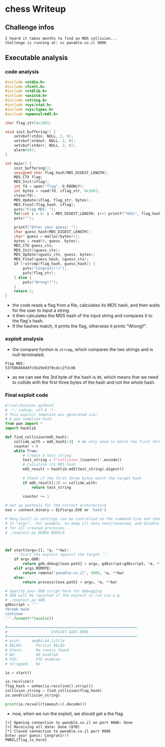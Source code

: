 # chess Writeup

## Challenge infos

```text
I heard it takes months to find an MD5 collision...
Challenge is running at: nc pwnable.co.il 9006
```

## Executable analysis
### code analysis
```c
#include <stdio.h>
#include <fcntl.h>
#include <stdlib.h>
#include <unistd.h>
#include <string.h>
#include <sys/stat.h>
#include <sys/types.h>
#include <openssl/md5.h>

char flag_str[0x100];

void init_buffering() {
    setvbuf(stdin, NULL, 2, 0);
    setvbuf(stdout, NULL, 2, 0);
    setvbuf(stderr, NULL, 2, 0);
    alarm(60);
}

int main() {
    init_buffering();
    unsigned char flag_hash[MD5_DIGEST_LENGTH];
    MD5_CTX flag;
    MD5_Init(&flag);
    int fd = open("flag", O_RDONLY);
    int bytes = read(fd, &flag_str, 0x100);
    close(fd);
    MD5_Update(&flag, flag_str, bytes);
    MD5_Final(flag_hash, &flag);
    puts("Flag MD5: ");
    for(int i = 0; i < MD5_DIGEST_LENGTH; i++) printf("%02x", flag_hash[i]);
    puts("");

    printf("Enter your guess: ");
    char guess_hash[MD5_DIGEST_LENGTH];
    char* guess = malloc(bytes+1);
    bytes = read(0, guess, bytes);
    MD5_CTX guess_ctx;
    MD5_Init(&guess_ctx);
    MD5_Update(&guess_ctx, guess, bytes);
    MD5_Final(guess_hash, &guess_ctx);
    if (!strcmp(flag_hash, guess_hash)) {
        puts("Congrats!!!");
        puts(flag_str);
    } else {
        puts("Wrong!!");
    }
    return 1;
}
```
* the code reads a flag from a file, calculates its MD5 hash, and then waits for the user to input a string.
* it then calculates the MD5 hash of the input string and compares it to the flag's hash.
* if the hashes match, it prints the flag, otherwise it prints "Wrong!!".
### exploit analysis
* the compare funtion is `strcmp`, which compares the two strings and is null-terminated.
```text
Flag MD5: 
537500469ddfc5b29e9379cdcc2f3c86
```
* as we can see the 3rd byte of the hash is `00`, which means that we need to collide with the first three bytes of the hash and not the whole hash.
### Final exploit code
```python
#!/usr/bin/env python3
# -*- coding: utf-8 -*-
# This exploit template was generated via:
# $ pwn template hash
from pwn import *
import hashlib

def find_collision(md5_hash):
    collide_with = md5_hash[:3]  # We only need to match the first three bytes
    counter = 0
    while True:
        # Create a test string
        test_string = f"collision_{counter}".encode()
        # Calculate its MD5 hash
        md5_result = hashlib.md5(test_string).digest()
        
        # Check if the first three bytes match the target hash
        if md5_result[:3] == collide_with:
            return test_string
        
        counter += 1

# Set up pwntools for the correct architecture
exe = context.binary = ELF(args.EXE or 'hash')

# Many built-in settings can be controlled on the command-line and show up
# in "args".  For example, to dump all data sent/received, and disable ASLR
# for all created processes...
# ./exploit.py DEBUG NOASLR



def start(argv=[], *a, **kw):
    '''Start the exploit against the target.'''
    if args.GDB:
        return gdb.debug([exe.path] + argv, gdbscript=gdbscript, *a, **kw)
    elif args.REMOTE:
        return remote('pwnable.co.il', 9006, *a, **kw)
    else:
        return process([exe.path] + argv, *a, **kw)

# Specify your GDB script here for debugging
# GDB will be launched if the exploit is run via e.g.
# ./exploit.py GDB
gdbscript = '''
tbreak main
continue
'''.format(**locals())

#===========================================================
#                    EXPLOIT GOES HERE
#===========================================================
# Arch:     amd64-64-little
# RELRO:      Partial RELRO
# Stack:      No canary found
# NX:         NX enabled
# PIE:        PIE enabled
# Stripped:   No

io = start()

io.recvline()
flag_hash = unhex(io.recvline().strip())
collision_string = find_collision(flag_hash)
io.send(collision_string)

print(io.recvall(timeout=1).decode())
```
* now, when we run the exploit, we should get a the flag.
```
[+] Opening connection to pwnable.co.il on port 9006: Done
[+] Receiving all data: Done (87B)
[*] Closed connection to pwnable.co.il port 9006
Enter your guess: Congrats!!!
PWNIL{flag_is_here}
```
